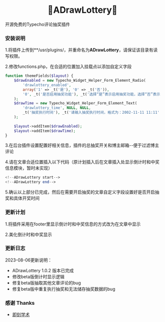 <h1 align="center">🌿ADrawLottery🌿</h1>
    开源免费的Typecho评论抽奖插件

### 安装说明

1.将插件上传到**/usr/plugins/，并重命名为**ADrawLottery**，请保证该目录有读写权限。

2.修改functions.php，在合适的位置加入挂载点以添加自定义字段
```php
function themeFields($layout) {
    $drawEnabled = new Typecho_Widget_Helper_Form_Element_Radio(
        'drawlottery_enabled',
        array('1' => _t('是'), '0' => _t('否')),
        '0', _t('是否启用抽奖功能'), _t('选择“是”表示启用抽奖功能，选择“否”表示不启用抽奖功能')
    );
    $drawTime = new Typecho_Widget_Helper_Form_Element_Text(
        'drawlottery_time', NULL, NULL,
        _t('抽奖执行时间'), _t('请输入抽奖执行时间，格式为：2002-11-11 11:11')
    );
    
    $layout->addItem($drawEnabled);
    $layout->addItem($drawTime);
}
```

3.在后台插件设置配置好相关信息，插件的总抽奖开关和博主邮箱--便于过滤博主评论

4.请在文章合适位置插入以下代码（原计划插入后在文章插入处显示倒计时和中奖信息模块，暂时未实现）

```php
<!--ADrawLottery start-->
<!--ADrawLottery end-->
```

5.确认以上部分已完成，然后在需要开启抽奖的文章自定义字段设置好是否开启抽奖和具体开奖时间


### 更新计划

1.将插件采用在footer里显示倒计时和中奖信息的方式改为在文章中显示

2.美化倒计时和中奖显示

### 更新日志

2023-08-06更新说明：
* ADrawLottery 1.0.2 版本已完成
* 修改beta版倒计时显示逻辑
* 修复beta版抽取其他文章评论的bug
* 修复beta版中重复执行抽奖和无法储存抽奖数据的bug

### 感谢 Thanks

- [即刻学术](https://www.ijkxs.com "部分技术支持")
